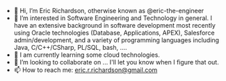 - 👋 Hi, I’m Eric Richardson, otherwise known as @eric-the-engineer
- 👀 I’m interested in Software Engineering and Technology in general. I have an extensive background in software development most recently using Oracle technologies (Database, Applications, APEX), Salesforce admin/development, and a variety of programming languages including Java, C/C++/CSharp, PL/SQL, bash, ....
- 🌱 I am currently learning some cloud technologies. 
- 💞️ I’m looking to collaborate on ... I'll let you know when I figure that out.
- 📫 How to reach me: eric.r.richardson@gmail.com

<!---
eric-the-engineer/eric-the-engineer is a ✨ special ✨ repository because its `README.md` (this file) appears on your GitHub profile.
You can click the Preview link to take a look at your changes.
--->
